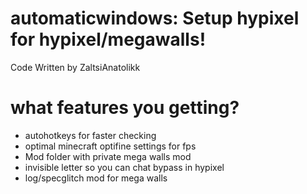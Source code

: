 # automaticwindows: Setup hypixel for hypixel/megawalls!
Code Written by ZaltsiAnatolikk

# what features you getting?
* autohotkeys for faster checking
* optimal minecraft optifine settings for fps
* Mod folder with private mega walls mod
* invisible letter so you can chat bypass in hypixel
* log/specglitch mod for mega walls
